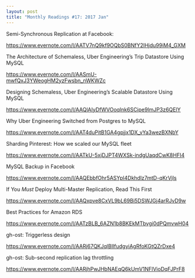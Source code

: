 ```yaml
---
layout: post
title: "Monthly Readings #17: 2017 Jan"
---
```


Semi-Synchronous Replication at Facebook:

<https://www.evernote.com/l/AATV7nQ9kf9OQbS0BNfY2IHjdu99iM4_GXM>

The Architecture of Schemaless, Uber Engineering’s Trip Datastore Using MySQL

https://www.evernote.com/l/AASmU-mwfQxJ3YWeogHM2yzFwsbn_nWKWZc

Designing Schemaless, Uber Engineering’s Scalable Datastore Using MySQL

https://www.evernote.com/l/AAQlAIyDfWVOoqlnk6SCipe9lmJP3z6QElY

Why Uber Engineering Switched from Postgres to MySQL

https://www.evernote.com/l/AAT4duPitB1GA4gpjjx1DX_vYa3wezBXNbY

Sharding Pinterest: How we scaled our MySQL fleet

https://www.evernote.com/l/AATkU-5xjDJPT4WXSk-indgUaqdCwK8HFI4

MySQL Backup in Facebook

https://www.evernote.com/l/AAQEbbfOhr5ASYpl4Dkhdlz7mtD-qKrVjls

If You *Must* Deploy Multi-Master Replication, Read This First

https://www.evernote.com/l/AAQxpve8CxVL9bL69Bi5DSWJGj4arRJvD9w

Best Practices for Amazon RDS

https://www.evernote.com/l/AATzBLB_6AZN1b8BKEkMTbvgi0dPQmvwH04

gh-ost: Triggerless design

https://www.evernote.com/l/AARj67QKJqlBlIfudgyiAgRfoKGtQZrDxe4

gh-ost: Sub-second replication lag throttling

https://www.evernote.com/l/AARjhPwJHbNAEqQ6kUmV1NFlVioDqFJPrF8
